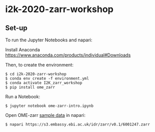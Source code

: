 # i2k-2020-zarr-workshop



## Set-up

To run the Jupyter Notebooks and napari:

Install Anaconda https://www.anaconda.com/products/individual#Downloads

Then, to create the environment:

    $ cd i2k-2020-zarr-workshop
    $ conda env create -f environment.yml
    $ conda activate I2K_zarr_workshop
    $ pip install ome_zarr

Run a Notebook:

    $ jupyter notebook ome-zarr-intro.ipynb


Open OME-zarr [sample data](https://blog.openmicroscopy.org/file-formats/community/2020/11/04/zarr-data/) in napari:

    $ napari https://s3.embassy.ebi.ac.uk/idr/zarr/v0.1/6001247.zarr
